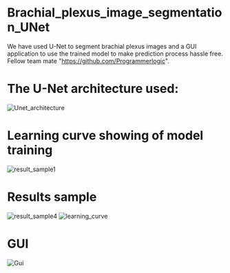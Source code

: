 # Brachial_plexus_image_segmentation_UNet
We have used U-Net to segment brachial plexus images and a GUI application to use the trained model to make prediction process hassle free.
Fellow team mate "https://github.com/Programmerlogic".
# The U-Net architecture used:
![Unet_architecture](https://github.com/Tejas1945/Brachial_plexus_image_segmentation_UNet/assets/128411813/52f46269-e33a-4550-83bd-7aee95c96d1d)

# Learning curve showing of model training
![result_sample1](https://github.com/Tejas1945/Brachial_plexus_image_segmentation_UNet/assets/128411813/7a4c9efd-43e6-48b6-b620-e28d97ef3321)

# Results sample
![result_sample4](https://github.com/Tejas1945/Brachial_plexus_image_segmentation_UNet/assets/128411813/8334127b-76de-4ba3-9079-1eee75aaacf0)
![learning_curve](https://github.com/Tejas1945/Brachial_plexus_image_segmentation_UNet/assets/128411813/889090a8-37a2-43af-acc0-a0fc7cddcf36)

# GUI
![Gui](https://github.com/Tejas1945/Brachial_plexus_image_segmentation_UNet/assets/128411813/3e2e1e3a-67e5-43d4-8432-923bd83f0486)
